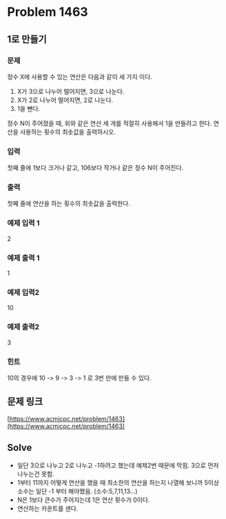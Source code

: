 # Problem 1463

## 1로 만들기

### 문제

정수 X에 사용할 수 있는 연산은 다음과 같이 세 가지 이다.

1. X가 3으로 나누어 떨어지면, 3으로 나눈다.
2. X가 2로 나누어 떨어지면, 2로 나눈다.
3. 1을 뺀다.

정수 N이 주어졌을 때, 위와 같은 연산 세 개를 적절히 사용해서 1을 만들려고 한다. 연산을 사용하는 횟수의 최솟값을 출력하시오.

### 입력

첫째 줄에 1보다 크거나 같고, 106보다 작거나 같은 정수 N이 주어진다.

### 출력

첫째 줄에 연산을 하는 횟수의 최솟값을 출력한다.

### 예제 입력 1

2

### 예제 출력 1

1

### 예제 입력2

10

### 예제 출력2

3

### 힌트
10의 경우에 10 -> 9 -> 3 -> 1 로 3번 만에 만들 수 있다.


## 문제 링크

[https://www.acmicpc.net/problem/1463](https://www.acmicpc.net/problem/1463)


## Solve
- 일단 3으로 나누고 2로 나누고 -1하려고 했는데 예제2번 때문에 막힘. 3으로 먼저 나누는건 못함.
- 1부터 11까지 어떻게 연산을 했을 때 최소한의 연산을 하는지 나열해 보니까 5이상 소수는 일단 -1 부터 해야했음. (소수:5,7,11,13...)
- N은 1보다 큰수가 주어지는데 1은 연산 횟수가 0이다.
- 연산하는 카운트를 센다.


